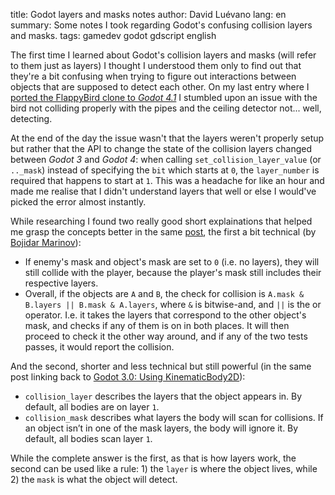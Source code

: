 title: Godot layers and masks notes
author: David Luévano
lang: en
summary: Some notes I took regarding Godot's confusing collision layers and masks.
tags: gamedev
	godot
	gdscript
	english

The first time I learned about Godot's collision layers and masks (will refer to them just as layers) I thought I understood them only to find out that they're a bit confusing when trying to figure out interactions between objects that are supposed to detect each other. On my last entry where I [ported the FlappyBird clone to *Godot 4.1*](https://blog.luevano.xyz/g/flappybird_godot_devlog_2.html) I stumbled upon an issue with the bird not colliding properly with the pipes and the ceiling detector not... well, detecting.

At the end of the day the issue wasn't that the layers weren't properly setup but rather that the API to change the state of the collision layers changed between *Godot 3* and *Godot 4*: when calling `set_collision_layer_value` (or `.._mask`) instead of specifying the `bit` which starts at `0`, the `layer_number` is required that happens to start at `1`. This was a headache for like an hour and made me realise that I didn't understand layers that well or else I would've picked the error almost instantly.

While researching I found two really good short explainations that helped me grasp the concepts better in the same [post](https://ask.godotengine.org/4010/whats-difference-between-collision-layers-collision-masks), the first a bit technical (by [Bojidar Marinov](https://ask.godotengine.org/user/Bojidar+Marinov)):

- If enemy's mask and object's mask are set to `0` (i.e. no layers), they will still collide with the player, because the player's mask still includes their respective layers.
- Overall, if the objects are `A` and `B`, the check for collision is `A.mask & B.layers || B.mask & A.layers`, where `&` is bitwise-and, and `||` is the or operator. I.e. it takes the layers that correspond to the other object's mask, and checks if any of them is on in both places. It will then proceed to check it the other way around, and if any of the two tests passes, it would report the collision.

And the second, shorter and less technical but still powerful (in the same post linking back to [Godot 3.0: Using KinematicBody2D](https://kidscancode.org/blog/2018/02/godot3_kinematic2d/)):

- `collision_layer` describes the layers that the object appears in. By default, all bodies are on layer `1`.
- `collision_mask` describes what layers the body will scan for collisions. If an object isn’t in one of the mask layers, the body will ignore it. By default, all bodies scan layer `1`.

While the complete answer is the first, as that is how layers work, the second can be used like a rule: 1) the `layer` is where the object lives, while 2) the `mask` is what the object will detect.

